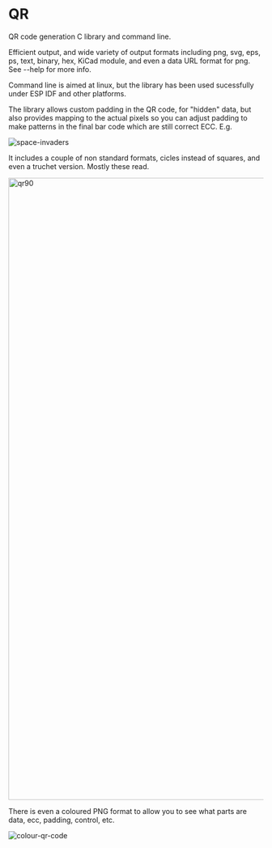 # QR
QR code generation C library and command line.

Efficient output, and wide variety of output formats including png, svg, eps, ps, text, binary, hex, KiCad module, and even a data URL format for png. See --help for more info.

Command line is aimed at linux, but the library has been used sucessfully under ESP IDF and other platforms.

The library allows custom padding in the QR code, for "hidden" data, but also provides mapping to the actual pixels so you can adjust padding to make patterns in the final bar code which are still correct ECC. E.g.

![space-invaders](https://WWW.ME.UK/spaceinvader.png)

It includes a couple of non standard formats, cicles instead of squares, and even a truchet version. Mostly these read.

<img width="1230" height="1230" alt="qr90" src="https://github.com/user-attachments/assets/de18d490-f3de-4031-8a71-d8bb4daa326e" />

There is even a coloured PNG format to allow you to see what parts are data, ecc, padding, control, etc.

![colour-qr-code](https://WWW.ME.UK/exampleqr.png)
